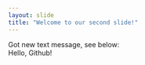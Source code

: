 ```yaml
---
layout: slide
title: "Welcome to our second slide!"
---
```

Got new text message, see below:
<br>Hello, Github!
